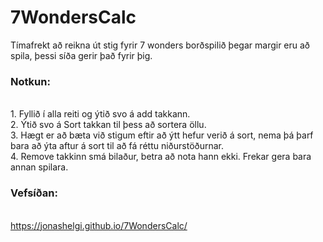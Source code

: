 # 7WondersCalc

Tímafrekt að reikna út stig fyrir 7 wonders borðspilið þegar margir eru að spila, þessi síða gerir það fyrir þig.
<br>
### Notkun:
<br> 1. Fyllið í alla reiti og ýtið svo á add takkann.
<br> 2. Ýtið svo á Sort takkan til þess að sortera öllu.
<br> 3. Hægt er að bæta við stigum eftir að ýtt hefur verið á sort, nema þá þarf bara að ýta aftur á sort til að fá réttu niðurstöðurnar.
<br> 4. Remove takkinn smá bilaður, betra að nota hann ekki. Frekar gera bara annan spilara.

### Vefsíðan:
<br> https://jonashelgi.github.io/7WondersCalc/



